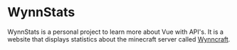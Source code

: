 # WynnStats

WynnStats is a personal project to learn more about Vue with API's. It is a website that displays statistics about the minecraft server called [Wynncraft](https://wynncraft.com/).
